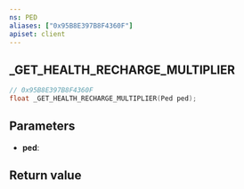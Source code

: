 ```yaml
---
ns: PED
aliases: ["0x95B8E397B8F4360F"]
apiset: client
---
```

## _GET_HEALTH_RECHARGE_MULTIPLIER

```c
// 0x95B8E397B8F4360F
float _GET_HEALTH_RECHARGE_MULTIPLIER(Ped ped);
```


## Parameters
* **ped**:

## Return value

